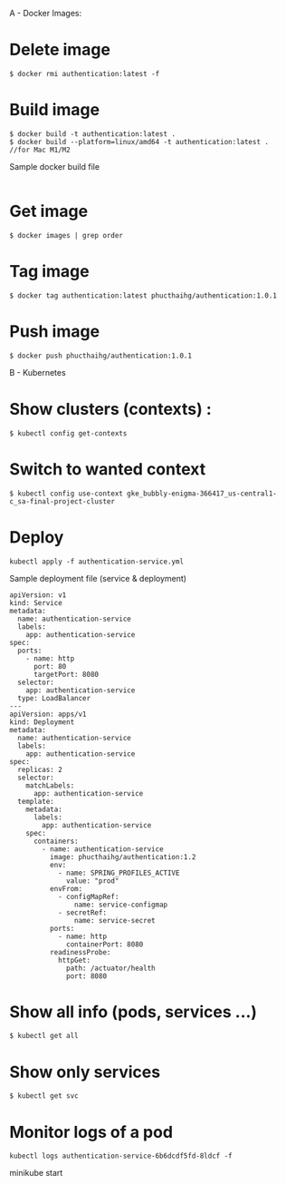 A - Docker Images:

# Delete image 
```
$ docker rmi authentication:latest -f
```

# Build image
```
$ docker build -t authentication:latest .
$ docker build --platform=linux/amd64 -t authentication:latest .  //for Mac M1/M2
```
Sample docker build file
```

```


# Get image
```
$ docker images | grep order
```

# Tag image
```
$ docker tag authentication:latest phucthaihg/authentication:1.0.1
```

# Push image
```
$ docker push phucthaihg/authentication:1.0.1
```


B - Kubernetes

# Show clusters (contexts) :
```
$ kubectl config get-contexts
```

# Switch to wanted context
```
$ kubectl config use-context gke_bubbly-enigma-366417_us-central1-c_sa-final-project-cluster
```

# Deploy
```
kubectl apply -f authentication-service.yml
```

Sample deployment file (service & deployment)
```
apiVersion: v1
kind: Service
metadata:
  name: authentication-service
  labels:
    app: authentication-service
spec:
  ports:
    - name: http
      port: 80
      targetPort: 8080
  selector:
    app: authentication-service
  type: LoadBalancer
---
apiVersion: apps/v1
kind: Deployment
metadata:
  name: authentication-service
  labels:
    app: authentication-service
spec:
  replicas: 2
  selector:
    matchLabels:
      app: authentication-service
  template:
    metadata:
      labels:
        app: authentication-service
    spec:
      containers:
        - name: authentication-service
          image: phucthaihg/authentication:1.2
          env:
            - name: SPRING_PROFILES_ACTIVE
              value: "prod"
          envFrom:
            - configMapRef:
                name: service-configmap
            - secretRef:
                name: service-secret
          ports:
            - name: http
              containerPort: 8080
          readinessProbe:
            httpGet:
              path: /actuator/health
              port: 8080
```

# Show all info (pods, services ...)
```
$ kubectl get all
```

# Show only services
```
$ kubectl get svc
```

# Monitor logs of a pod
```
kubectl logs authentication-service-6b6dcdf5fd-8ldcf -f
```

minikube start


